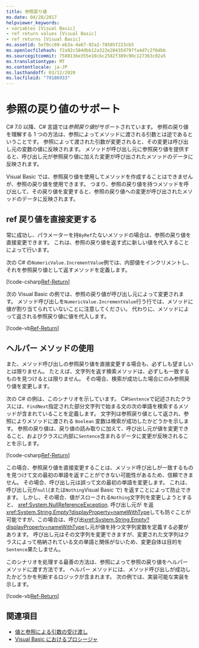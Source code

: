 ```yaml
---
title: 参照戻り値
ms.date: 04/28/2017
helpviewer_keywords:
- variables [Visual Basic]
- ref return values [Visual Basic]
- ref returns [Visual Basic]
ms.assetid: 5ef0cc69-eb3a-4a67-92a2-78585f223cb5
ms.openlocfilehash: f2a92c584dbb12a322e28435d797fa4d7c2f6dbb
ms.sourcegitcommit: 7588136e355e10cbc2582f389c90c127363c02a5
ms.translationtype: MT
ms.contentlocale: ja-JP
ms.lasthandoff: 03/12/2020
ms.locfileid: "79186933"
---
```

# <a name="support-for-reference-return-values-visual-basic"></a>参照の戻り値のサポート

C# 7.0 以降、C# 言語では*参照戻り値*がサポートされています。 参照の戻り値を理解する 1 つの方法は、参照によってメソッドに渡される引数とは逆であるということです。 参照によって渡された引数が変更されると、その変更は呼び出し元の変数の値に反映されます。 メソッドが呼び出し元に参照戻り値を提供すると、呼び出し元が参照戻り値に加えた変更が呼び出されたメソッドのデータに反映されます。

Visual Basic では、参照戻り値を使用してメソッドを作成することはできませんが、参照の戻り値を使用できます。 つまり、参照の戻り値を持つメソッドを呼び出して、その戻り値を変更すると、参照の戻り値への変更が呼び出されたメソッドのデータに反映されます。

## <a name="modifying-the-ref-return-value-directly"></a>ref 戻り値を直接変更する

常に成功し、パラメーターを持`ByRef`たないメソッドの場合は、参照の戻り値を直接変更できます。 これは、参照の戻り値を返す式に新しい値を代入することによって行います。

次の C# の`NumericValue.IncrementValue`例では、内部値をインクリメントし、それを参照戻り値として返すメソッドを定義します。

[!code-csharp[Ref-Return](../../../../../samples/snippets/visualbasic/programming-guide/language-features/procedures/ref-returns1.cs)]

次の Visual Basic の例では、参照の戻り値が呼び出し元によって変更されます。 メソッド呼び出しを`NumericValue.IncrementValue`行う行では、メソッドに値が割り当てられていないことに注意してください。 代わりに、メソッドによって返される参照戻り値に値を代入します。

[!code-vb[Ref-Return](../../../../../samples/snippets/visualbasic/programming-guide/language-features/procedures/use-ref-returns1.vb)]

## <a name="using-a-helper-method"></a>ヘルパー メソッドの使用

また、メソッド呼び出しの参照戻り値を直接変更する場合も、必ずしも望ましいとは限りません。 たとえば、文字列を返す検索メソッドは、必ずしも一致するものを見つけるとは限りません。 その場合、検索が成功した場合にのみ参照戻り値を変更します。

次の C# の例は、このシナリオを示しています。 C#`Sentence`で記述されたクラスには、`FindNext`指定された部分文字列で始まる文の次の単語を検索するメソッドが含まれていることを定義します。 文字列は参照戻り値として返され、参照によりメソッドに渡される `Boolean` 変数は検索が成功したかどうかを示します。 参照の戻り値は、戻り値の読み取りに加えて、呼び出し元が値を変更できること、およびクラスに内部に`Sentence`含まれるデータに変更が反映されることを示します。

[!code-csharp[Ref-Return](../../../../../samples/snippets/visualbasic/getting-started/ref-returns.cs)]

この場合、参照戻り値を直接変更することは、メソッド呼び出しが一致するものを見つけて文の最初の単語を返すことができない可能性があるため、信頼できません。 その場合、呼び出し元は誤って文の最初の単語を変更します。 これは、呼び出し元が`null`(または`Nothing`Visual Basic で) を返すことによって防止できます。 しかし、その場合、値がスローされる`Nothing`文字列を変更しようとすると、 <xref:System.NullReferenceException>. 呼び出し元が を返<xref:System.String.Empty?displayProperty=nameWithType>しても防ぐことが可能ですが、この場合は、呼び出<xref:System.String.Empty?displayProperty=nameWithType>し元が値を持つ文字列変数を定義する必要があります。 呼び出し元はその文字列を変更できますが、変更された文字列はクラスによって格納されている文の単語と関係がないため、変更自体は目的を`Sentence`果たしません。

このシナリオを処理する最善の方法は、参照によって参照の戻り値をヘルパー メソッドに渡す方法です。 ヘルパー メソッドには、メソッド呼び出しが成功したかどうかを判断するロジックが含まれます。 次の例では、実装可能な実装を示します。

[!code-vb[Ref-Return](../../../../../samples/snippets/visualbasic/getting-started/ref-return-helper.vb#1)]

## <a name="see-also"></a>関連項目

- [値と参照による引数の受け渡し](passing-arguments-by-value-and-by-reference.md)
- [Visual Basic におけるプロシージャ](index.md)
